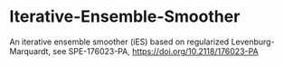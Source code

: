 # Iterative-Ensemble-Smoother
An iterative ensemble smoother (iES) based on regularized Levenburg-Marquardt, see SPE-176023-PA, https://doi.org/10.2118/176023-PA
